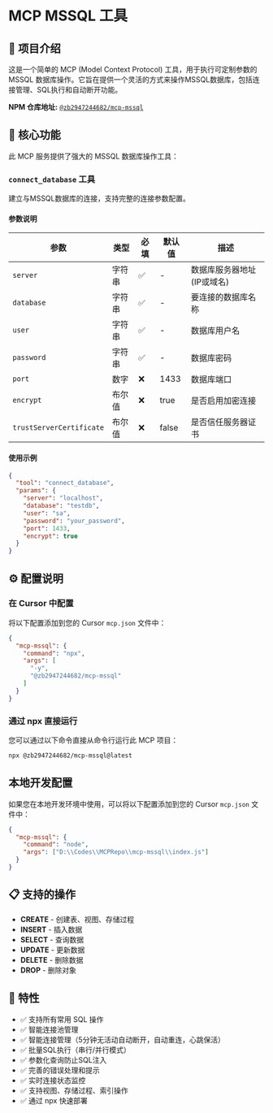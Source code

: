 # MCP MSSQL 工具

## 📖 项目介绍

这是一个简单的 MCP (Model Context Protocol) 工具，用于执行可定制参数的 MSSQL 数据库操作。它旨在提供一个灵活的方式来操作MSSQL数据库，包括连接管理、SQL执行和自动断开功能。

**NPM 仓库地址:** [`@zb2947244682/mcp-mssql`](https://www.npmjs.com/package/@zb2947244682/mcp-mssql)

## 🚀 核心功能

此 MCP 服务提供了强大的 MSSQL 数据库操作工具：

### `connect_database` 工具

建立与MSSQL数据库的连接，支持完整的连接参数配置。

#### 参数说明

| 参数 | 类型 | 必填 | 默认值 | 描述 |
|------|------|------|--------|------|
| `server` | 字符串 | ✅ | - | 数据库服务器地址 (IP或域名) |
| `database` | 字符串 | ✅ | - | 要连接的数据库名称 |
| `user` | 字符串 | ✅ | - | 数据库用户名 |
| `password` | 字符串 | ✅ | - | 数据库密码 |
| `port` | 数字 | ❌ | 1433 | 数据库端口 |
| `encrypt` | 布尔值 | ❌ | true | 是否启用加密连接 |
| `trustServerCertificate` | 布尔值 | ❌ | false | 是否信任服务器证书 |

#### 使用示例

```json
{
  "tool": "connect_database",
  "params": {
    "server": "localhost",
    "database": "testdb",
    "user": "sa",
    "password": "your_password",
    "port": 1433,
    "encrypt": true
  }
}
```

## ⚙️ 配置说明

### 在 Cursor 中配置

将以下配置添加到您的 Cursor `mcp.json` 文件中：

```json
{
  "mcp-mssql": {
    "command": "npx",
    "args": [
      "-y",
      "@zb2947244682/mcp-mssql"
    ]
  }
}
```

### 通过 npx 直接运行

您可以通过以下命令直接从命令行运行此 MCP 项目：

```bash
npx @zb2947244682/mcp-mssql@latest
```

## 本地开发配置

如果您在本地开发环境中使用，可以将以下配置添加到您的 Cursor `mcp.json` 文件中：

```json
{
  "mcp-mssql": {
    "command": "node",
    "args": ["D:\\Codes\\MCPRepo\\mcp-mssql\\index.js"]
  }
}
```

## 📋 支持的操作

- **CREATE** - 创建表、视图、存储过程
- **INSERT** - 插入数据
- **SELECT** - 查询数据
- **UPDATE** - 更新数据
- **DELETE** - 删除数据
- **DROP** - 删除对象

## 🔧 特性

- ✅ 支持所有常用 SQL 操作
- ✅ 智能连接池管理
- ✅ 智能连接管理（5分钟无活动自动断开，自动重连，心跳保活）
- ✅ 批量SQL执行（串行/并行模式）
- ✅ 参数化查询防止SQL注入
- ✅ 完善的错误处理和提示
- ✅ 实时连接状态监控
- ✅ 支持视图、存储过程、索引操作
- ✅ 通过 npx 快速部署
